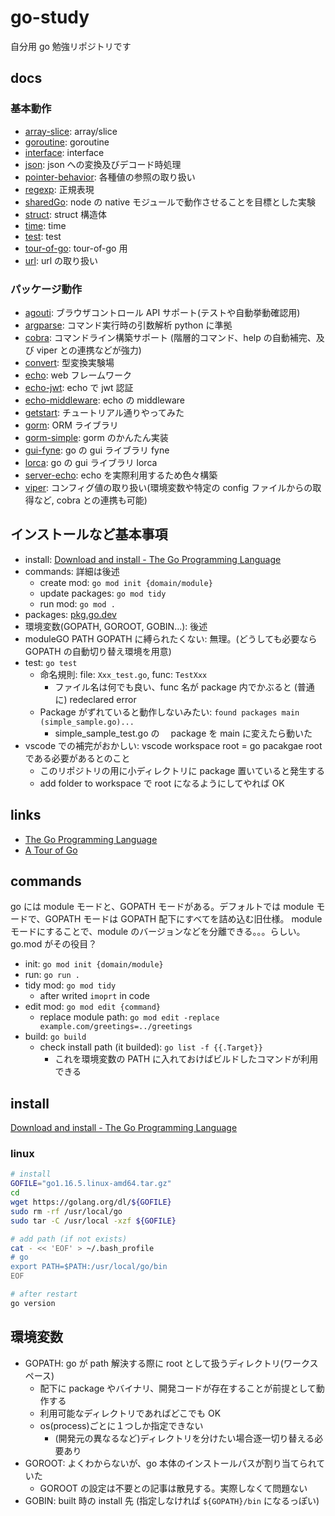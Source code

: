 # go-study

自分用 go 勉強リポジトリです

## docs

### 基本動作

- [array-slice](./array-slice): array/slice
- [goroutine](./goroutine): goroutine
- [interface](./interface): interface
- [json](./json): json への変換及びデコード時処理
- [pointer-behavior](./pointer-behavior): 各種値の参照の取り扱い
- [regexp](./regexp): 正規表現
- [sharedGo](./sharedGo): node の native モジュールで動作させることを目標とした実験
- [struct](./struct): struct 構造体
- [time](./time): time
- [test](./test): test
- [tour-of-go](./tour-of-go): tour-of-go 用
- [url](./url): url の取り扱い

### パッケージ動作

- [agouti](./agouti): ブラウザコントロール API サポート(テストや自動挙動確認用)
- [argparse](./argparse): コマンド実行時の引数解析 python に準拠
- [cobra](./cobra): コマンドライン構築サポート (階層的コマンド、help の自動補完、及び viper との連携などが強力)
- [convert](./convert): 型変換実験場
- [echo](./echo): web フレームワーク
- [echo-jwt](./echo-jwt): echo で jwt 認証
- [echo-middleware](./echo-middleware): echo の middleware
- [getstart](./getstart): チュートリアル通りやってみた
- [gorm](./gorm): ORM ライブラリ
- [gorm-simple](./gorm-simple): gorm のかんたん実装
- [gui-fyne](./gui-fyne): go の gui ライブラリ fyne
- [lorca](./lorca): go の gui ライブラリ lorca
- [server-echo](./server-echo): echo を実際利用するため色々構築
- [viper](./viper): コンフィグ値の取り扱い(環境変数や特定の config ファイルからの取得など, cobra との連携も可能)

## インストールなど基本事項

- install: [Download and install - The Go Programming Language](https://golang.org/doc/install)
- commands: 詳細は後述
  - create mod: `go mod init {domain/module}`
  - update packages: `go mod tidy`
  - run mod: `go mod .`
- packages: [pkg.go.dev](https://pkg.go.dev/)
- 環境変数(GOPATH, GOROOT, GOBIN...): 後述
- moduleGO PATH GOPATH に縛られたくない: 無理。(どうしても必要なら GOPATH の自動切り替え環境を用意)
- test: `go test`
  - 命名規則: file: `Xxx_test.go`, func: `TestXxx`
    - ファイル名は何でも良い、func 名が package 内でかぶると (普通に) redeclared error
  - Package がずれていると動作しないみたい: `found packages main (simple_sample.go)...`
    - simple_sample_test.go の　 package を main に変えたら動いた
- vscode での補完がおかしい: vscode workspace root = go pacakgae root である必要があるとのこと
  - このリポジトリの用に小ディレクトリに package 置いていると発生する
  - add folder to workspace で root になるようにしてやれば OK

## links

- [The Go Programming Language](https://golang.org/)
- [A Tour of Go](https://go-tour-jp.appspot.com/welcome/1)

## commands

go には module モードと、GOPATH モードがある。デフォルトでは module モードで、GOPATH モードは GOPATH 配下にすべてを詰め込む旧仕様。
module モードにすることで、module のバージョンなどを分離できる。。。らしい。 go.mod がその役目？

- init: `go mod init {domain/module}`
- run: `go run .`
- tidy mod: `go mod tidy`
  - after writed `imoprt` in code
- edit mod: `go mod edit {command}`
  - replace module path: `go mod edit -replace example.com/greetings=../greetings`
- build: `go build`
  - check install path (it builded): `go list -f {{.Target}}`
    - これを環境変数の PATH に入れておけばビルドしたコマンドが利用できる

## install

[Download and install - The Go Programming Language](https://golang.org/doc/install)

### linux

```bash
# install
GOFILE="go1.16.5.linux-amd64.tar.gz"
cd
wget https://golang.org/dl/${GOFILE}
sudo rm -rf /usr/local/go
sudo tar -C /usr/local -xzf ${GOFILE}

# add path (if not exists)
cat - << 'EOF' > ~/.bash_profile
# go
export PATH=$PATH:/usr/local/go/bin
EOF

# after restart
go version
```

## 環境変数

- GOPATH: go が path 解決する際に root として扱うディレクトリ(ワークスペース)
  - 配下に package やバイナリ、開発コードが存在することが前提として動作する
  - 利用可能なディレクトリであればどこでも OK
  - os(process)ごとに１つしか指定できない
    - (開発元の異なるなど)ディレクトリを分けたい場合逐一切り替える必要あり
- GOROOT: よくわからないが、go 本体のインストールパスが割り当てられていた
  - GOROOT の設定は不要との記事は散見する。実際しなくて問題ない
- GOBIN: built 時の install 先 (指定しなければ `${GOPATH}/bin` になるっぽい)
